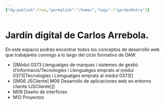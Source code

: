 ```yaml
---
{"dg-publish":true,"permalink":"/home/","tags":["gardenEntry"]}
---
```



# Jardín digital de Carlos Arrebola.

En este espacio podrás encontrar todos los conceptos de desarrollo web que trabajaréis conmigo a lo largo del ciclo formativo de DAW.
- [[Mòdul 0373 Llenguatges de marques i sistemes de gestió d’informació/Tecnologies i Llenguatges emprats al mòdul 0373\|Tecnologies i Llenguatges emprats al mòdul 0373]]
- [[M06 JSCliente\| M06 Desarrollo de aplicaciones web en entorno cliente (JSCliente)]]
- M09 Diseño de interfícies
- M12 Proyectos
